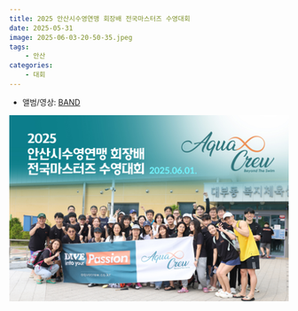 ```yaml
---
title: 2025 안산시수영연맹 회장배 전국마스터즈 수영대회
date: 2025-05-31
image: 2025-06-03-20-50-35.jpeg
tags:
    - 안산
categories:
    - 대회
---
```


- 앨범/영상: [BAND](https://band.us/band/93484357/post/296)

![](2025-06-04-16-42-30.jpeg)